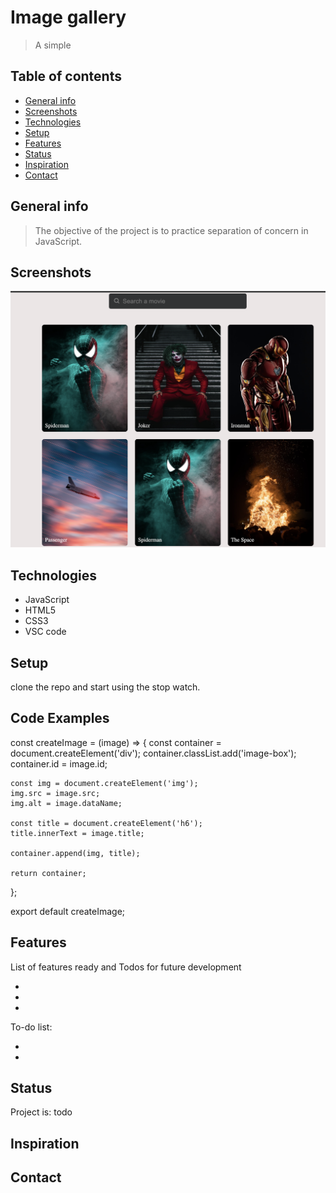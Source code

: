 # Image gallery

> A simple

## Table of contents

- [General info](#general-info)
- [Screenshots](#screenshots)
- [Technologies](#technologies)
- [Setup](#setup)
- [Features](#features)
- [Status](#status)
- [Inspiration](#inspiration)
- [Contact](#contact)

## General info

> The objective of the project is to practice separation of concern in
> JavaScript.

## Screenshots

![Example screenshot](./assets/screenshort.png)

## Technologies

- JavaScript
- HTML5
- CSS3
- VSC code

## Setup

clone the repo and start using the stop watch.

## Code Examples

const createImage = (image) => {
    const container = document.createElement('div');
    container.classList.add('image-box');
    container.id = image.id;

    const img = document.createElement('img');
    img.src = image.src;
    img.alt = image.dataName;

    const title = document.createElement('h6');
    title.innerText = image.title;

    container.append(img, title);

    return container;
};

export default createImage;

## Features

List of features ready and Todos for future development

-
-
-

To-do list:

-
-

## Status

Project is: todo

## Inspiration

## Contact
